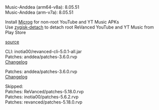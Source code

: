 Music-Anddea (arm64-v8a): 8.05.51  
Music-Anddea (arm-v7a): 8.05.51  

Install [Microg](https://github.com/ReVanced/GmsCore/releases) for non-root YouTube and YT Music APKs  
Use [zygisk-detach](https://github.com/j-hc/zygisk-detach) to detach root ReVanced YouTube and YT Music from Play Store  

[source](https://github.com/TheBizarreAbhishek/ReVanced-Extended)
  
CLI: inotia00/revanced-cli-5.0.1-all.jar  
Patches: anddea/patches-3.6.0.rvp  
[Changelog](https://github.com/anddea/revanced-patches/releases/tag/v3.6.0)

Patches: anddea/patches-3.6.0.rvp  
[Changelog](https://github.com/anddea/revanced-patches/releases/tag/v3.6.0)  

Skipped:  
Patches: ReVanced/patches-5.18.0.rvp  
Patches: inotia00/patches-5.6.2.rvp  
Patches: revanced/patches-5.18.0.rvp        
